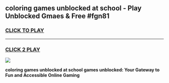 
## coloring games unblocked at school - Play Unblocked Gmaes & Free #fgn81
<h3>
<a href="https://news.freeplayer.one?title=coloring_games_unblocked_at_school&ref=27F">CLICK TO PLAY</a></h3>
<hr>

<h3>
<a href="https://news.freeplayer.one?title=coloring_games_unblocked_at_school&ref=27F">CLICK 2 PLAY</a>
  
</h3>

<a href="https://news.freeplayer.one?title=coloring_games_unblocked_at_school&ref=27F/"><img src="https://clearcache.store/games.png"></a>


**coloring games unblocked at school games unblocked: Your Gateway to Fun and Accessible Online Gaming**
